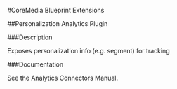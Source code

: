 #CoreMedia Blueprint Extensions

##Personalization Analytics Plugin

###Description

Exposes personalization info (e.g. segment) for tracking

###Documentation

See the Analytics Connectors Manual.
